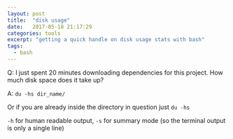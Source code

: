 ```yaml
---
layout: post
title:  "disk usage"
date:   2017-05-18 21:17:29
categories: tools
excerpt: "getting a quick handle on disk usage stats with bash"
tags:
  - bash
---
```


Q: I just spent 20 minutes downloading dependencies for this project.  How much disk space does it take up? 

A: `du -hs dir_name/`

Or if you are already inside the directory in question just `du -hs`

`-h` for human readable output, `-s` for summary mode (so the terminal output is only a single line)
